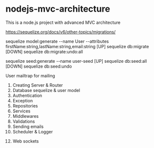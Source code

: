 # nodejs-mvc-architecture
This is a node.js project with advanced MVC architecture

https://sequelize.org/docs/v6/other-topics/migrations/

sequelize model:generate --name User --attributes firstName:string,lastName:string,email:string
[UP] sequelize db:migrate
[DOWN] sequelize db:migrate:undo:all

sequelize seed:generate --name user-seed
[UP] sequelize db:seed:all
[DOWN] sequelize db:seed:undo


User mailtrap for mailing


1. Creating Server & Router
2. Database sequelize & user model
3. Authentication 
4. Exception
5. Repositories 
6. Services
7. Middlewares
8. Validations
9. Sending emails
10. Scheduler & Logger
<!-- 11. Uploading files -->
12. Web sockets